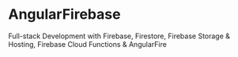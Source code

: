 # AngularFirebase
 Full-stack Development with Firebase, Firestore, Firebase Storage & Hosting, Firebase Cloud Functions & AngularFire
